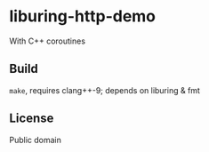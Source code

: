 # liburing-http-demo

With C++ coroutines

## Build

`make`, requires clang++-9; depends on liburing & fmt

## License

Public domain

